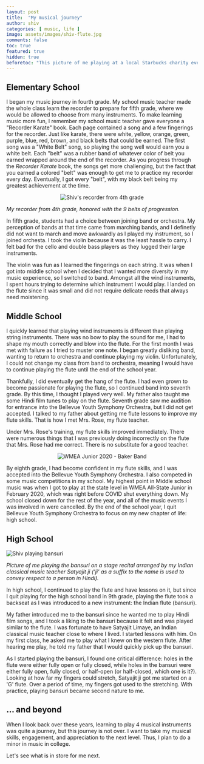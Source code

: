 ```yaml
---
layout: post
title:  "My musical journey"
author: shiv
categories: [ music, life ]
image: assets/images/shiv-flute.jpg
comments: false
toc: true
featured: true
hidden: true
beforetoc: "This picture of me playing at a local Starbucks charity event organized by my teacher Mrs. Rose. This is my story of how I picked up diferent musical instruments follows."
---
```

## Elementary School
I began my music journey in fourth grade. My school music teacher made the whole class learn the recorder to prepare for fifth grade, where we would be allowed to choose from many instruments. To make learning music more fun, I remember my school music teacher gave everyone a "Recorder Karate" book. Each page contained a song and a few fingerings for the recorder. Just like karate, there were white, yellow, orange, green, purple, blue, red, brown, and black belts that could be earned. The first song was a "White Belt" song, so playing the song well would earn you a white belt. Each "belt" was a rubber band of whatever color of belt you earned wrapped around the end of the recorder. As you progress through the _Recorder Karate_ book, the songs get more challenging, but the fact that you earned a colored "belt" was enough to get me to practice my recorder every day. Eventually, I got every "belt", with my black belt being my greatest achievement at the time.

<p style="text-align: center;">
<img class="shadow-lg" src="{{site.baseurl}}/assets/images/recorder-belts.jpg" alt="Shiv's recorder from 4th grade" />
</p>
<i>My recorder from 4th grade, honored with the 9 belts of progression.</i>

<p>In fifth grade, students had a choice between joining band or orchestra. My perception of bands at that time came from marching bands, and I definetly did not want to march and move awkwardly as I played my instrument, so I joined orchesta. I took the violin because it was the least hassle to carry. I felt bad for the cello and double bass players as they lugged their large instruments.</p>

<p>The violin was fun as I learned the fingerings on each string. It was when I got into middle school when I decided that I wanted more diversity in my music experience, so I switched to band. Amongst all the wind instruments, I spent hours trying to determine which instrument I would play. I landed on the flute since it was small and did not require delicate reeds that always need moistening.</p>

## Middle School
<p>I quickly learned that playing wind instruments is different than playing string instruments. There was no bow to play the sound for me, I had to shape my mouth correctly and blow into the flute. For the first month I was met with failure as I tried to muster one note. I began greatly disliking band, wanting to return to orchestra and continue playing my violin. Unfortunately, I could not change my class from band to orchestra, meaning I would have to continue playing the flute until the end of the school year.</p>

<p>Thankfully, I did eventually get the hang of the flute. I had even grown to become passionate for playing the flute, so I continued band into seventh grade. By this time, I thought I played very well. My father also taught me some Hindi film tunes to play on the flute. Seventh grade saw me audition for entrance into the Bellevue Youth Symphony Orchestra, but I did not get accepted. I talked to my father about getting me flute lessons to improve my flute skills. That is how I met Mrs. Rose, my flute teacher.</p>

<p> Under Mrs. Rose's training, my flute skills improved immediately. There were numerous things that I was previously doing incorrectly on the flute that Mrs. Rose had me correct. There is no substitute for a good teacher.</p>

<p style="text-align: center;">
<img class="shadow-lg" src="{{site.baseurl}}/assets/images/wmea-shiv-2020.jpg" alt="WMEA Junior 2020 - Baker Band" />
</p>

By eighth grade, I had become confident in my flute skills, and I was accepted into the Bellevue Youth Symphony Orchestra. I also competed in some music competitions in my school. My highest point in Middle school music was when I got to play at the state level in WMEA All-State Junior in February 2020, which was right before COVID shut everything down. My school closed down for the rest of the year, and all of the music events I was involved in were cancelled. By the end of the school year, I quit Bellevue Youth Symphony Orchestra to focus on my new chapter of life: high school.

## High School
<img class="shadow-lg" src="{{site.baseurl}}/assets/images/shiv-bansuri.jpg" alt="Shiv playing bansuri" />
<p><i>Picture of me playing the bansuri on a stage recital arranged by my Indian classical music teacher Satyajit ji ('ji' as a suffix to the name is used to convey respect to a person in Hindi).</i></p>

In high school, I continued to play the flute and have lessons on it, but since I quit playing for the high school band in 9th grade, playing the flute took a backseat as I was introduced to a new instrument: the Indian flute (bansuri).

My father introduced me to the bansuri since he wanted me to play Hindi film songs, and I took a liking to the bansuri because it felt and was played similar to the flute. I was fortunate to have Satyajit Limaye, an Indian classical music teacher close to where I lived. I started lessons with him. On my first class, he asked me to play what I knew on the western flute. After hearing me play, he told my father that I would quickly pick up the bansuri.

As I started playing the bansuri, I found one critical difference: holes in the flute were either fully open or fully closed, while holes in the bansuri were either fully open, fully closed, or half-open (or half-closed, which one is it?). Looking at how far my fingers could stretch, Satyajit ji got me started on a 'G' flute. Over a period of time, my fingers got used to the stretching. With practice, playing bansuri became second nature to me.

## ... and beyond
When I look back over these years, learning to play 4 musical instruments was quite a journey, but this journey is not over. I want to take my musical skills, engagement, and appreciation to the next level. Thus, I plan to do a minor in music in college.

Let's see what is in store for me next.


